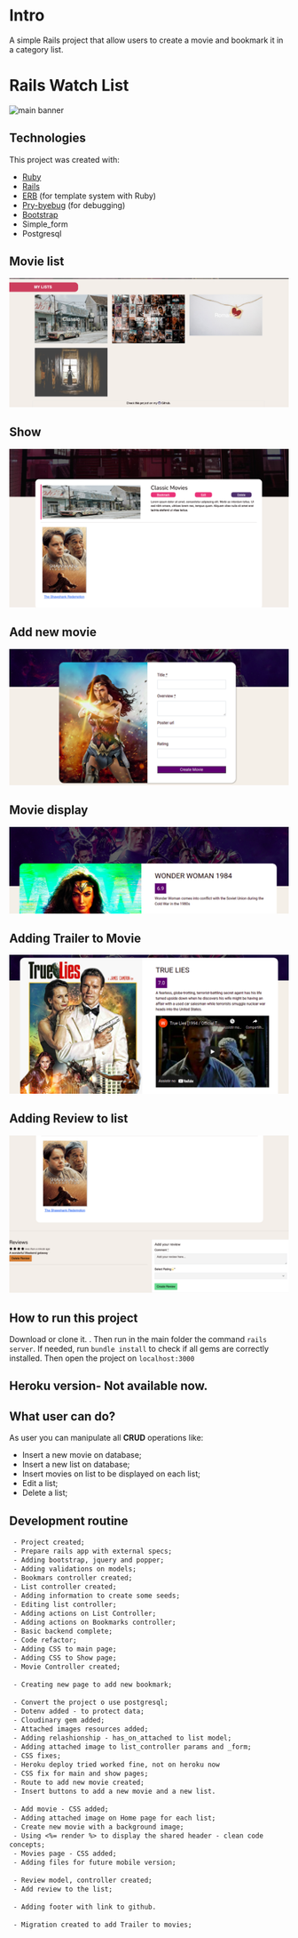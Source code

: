 # Intro
A simple Rails project that allow users to create a movie and bookmark it in a category list.

# Rails Watch List

![main banner](https://github.com/ashakiran07/rails-watch-list/blob/master/public/img/list-moviestypes.png?raw=true)


## Technologies
This project was created with:

 - [Ruby](https://www.ruby-lang.org/pt/)
 - [Rails](https://rubygems.org/gems/rails)
 - [ERB](https://ruby-doc.org/stdlib-2.7.1/libdoc/erb/rdoc/ERB.html) (for template system with Ruby)
 - [Pry-byebug](https://rubygems.org/gems/pry-byebug/versions/3.4.0?locale=pt-BR) (for debugging)
 - [Bootstrap](https://getbootstrap.com/)
 - Simple_form
 - Postgresql

## Movie list
![enter image description here](https://github.com/ashakiran07/rails-watch-list/blob/master/public/img/mylist.png?raw=true)
## Show
![rshow1](https://github.com/ashakiran07/rails-watch-list/blob/master/public/img/movies-list.png?raw=true)

## Add new movie
![enter image description here](https://github.com/ashakiran07/rails-watch-list/blob/master/public/img/newMovie.png?raw=true)

## Movie display
![enter image description here](https://github.com/ashakiran07/rails-watch-list/blob/master/public/img/movieEach.png?raw=true)

## Adding Trailer to Movie
![enter image description here](https://github.com/ashakiran07/rails-watch-list/blob/master/public/img/addingTrailer.png?raw=true)

## Adding Review to list
![enter image description here](https://github.com/ashakiran07/rails-watch-list/blob/master/public/img/movies-review.png?raw=true)

## How to run this project
Download or clone it. . Then run in the main folder the command `rails server`. If needed, run `bundle install` to check if all gems are correctly installed. Then open the project on `localhost:3000`

## Heroku version- Not available now.


## What user can do?
As user you can manipulate all **CRUD** operations like:

 - Insert a new movie on database;
 - Insert a new list on database;
 - Insert movies on list to be displayed on each list;
 - Edit a list;
 - Delete a list;

## Development routine


     - Project created;
     - Prepare rails app with external specs;
     - Adding bootstrap, jquery and popper;
     - Adding validations on models;
     - Bookmars controller created;
     - List controller created;
     - Adding information to create some seeds;
     - Editing list controller;
     - Adding actions on List Controller;
     - Adding actions on Bookmarks controller;
     - Basic backend complete;
     - Code refactor;
     - Adding CSS to main page;
     - Adding CSS to Show page;
     - Movie Controller created;

     - Creating new page to add new bookmark;

     - Convert the project o use postgresql;
     - Dotenv added - to protect data;
     - Cloudinary gem added;
     - Attached images resources added;
     - Adding relashionship - has_on_attached to list model;
     - Adding attached image to list_controller params and _form;
     - CSS fixes;
     - Heroku deploy tried worked fine, not on heroku now
     - CSS fix for main and show pages;
     - Route to add new movie created;
     - Insert buttons to add a new movie and a new list.

     - Add movie - CSS added;
     - Adding attached image on Home page for each list;
     - Create new movie with a background image;
     - Using <%= render %> to display the shared header - clean code concepts;
     - Movies page - CSS added;
     - Adding files for future mobile version;

     - Review model, controller created;
     - Add review to the list;

     - Adding footer with link to github.

     - Migration created to add Trailer to movies;
